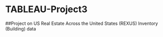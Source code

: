 # TABLEAU-Project3
##Project on US Real Estate Across the United States (REXUS) Inventory (Building) data 
